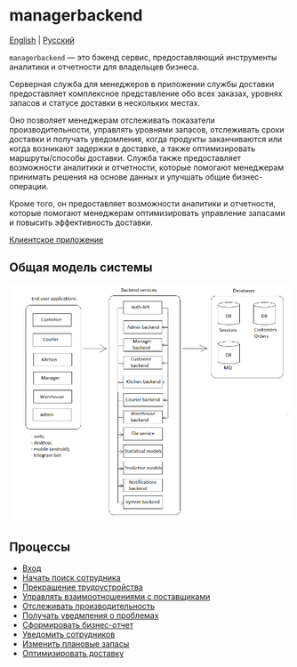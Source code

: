 # managerbackend

[English](managerbackend.md) | [Русский](managerbackend.ru.md)

`managerbackend` — это бэкенд сервис, предоставляющий инструменты аналитики и отчетности для владельцев бизнеса.

Серверная служба для менеджеров в приложении службы доставки предоставляет комплексное представление обо всех заказах, уровнях запасов и статусе доставки в нескольких местах.

Оно позволяет менеджерам отслеживать показатели производительности, управлять уровнями запасов, отслеживать сроки доставки и получать уведомления, когда продукты заканчиваются или когда возникают задержки в доставке, а также оптимизировать маршруты/способы доставки.
Служба также предоставляет возможности аналитики и отчетности, которые помогают менеджерам принимать решения на основе данных и улучшать общие бизнес-операции.

Кроме того, он предоставляет возможности аналитики и отчетности, которые помогают менеджерам оптимизировать управление запасами и повысить эффективность доставки.

[Клиентское приложение](../frontend/managerclient.ru.md)

## Общая модель системы 

![system_overall](../img/system_overall.png)

## Процессы 

- [Вход](../processes/auth/signin.ru.md)
- [Начать поиск сотрудника](../processes/manager/startemployeesearch.ru.md)
- [Прекращение трудоустройства](../processes/manager/terminationofemployment.ru.md)
- [Управлять взаимоотношениями с поставщиками](../processes/manager/supplierrelationships.ru.md)
- [Отслеживать производительность](../processes/manager/trackperformance.ru.md)
- [Получать уведмления о проблемах](../processes/notificationsbackend/getnotified.ru.md)
- [Сформировать бизнес-отчет](../processes/manager/businessreport.ru.md)
- [Уведомить сотрудников](../processes/notificationsbackend/notifymanual.ru.md)
- [Изменить плановые запасы](../processes/manager/inventorylevels.ru.md)
- [Оптимизировать доставку](../processes/manager/optimizedelivery.ru.md)
